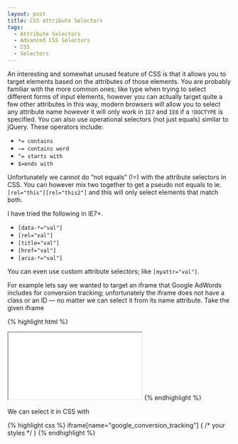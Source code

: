```yaml
---
layout: post
title: CSS attribute Selectors
tags:
  - Attribute Selectors
  - Advanced CSS Selectors
  - CSS
  - Selectors
---
```


An interesting and somewhat unused feature of CSS is that it allows you to target elements based on the attributes of those elements. You are probably familiar with the more common ones; like type when trying to select different forms of input elements, however you can actually target quite a few other attributes in this way, modern browsers will allow you to select any attribute name however it will only work in `IE7` and `IE8` if a `!DOCTYPE` is specified. You can also use operational selectors (not just equals) similar to jQuery. These operators include:

  - `*= contains`
  - `~= contains word`
  - `^= starts with`
  - `$=ends with`

Unfortunately we cannot do “not equals” (!=) with the attribute selectors in CSS. You can however mix two together to get a pseudo not equals to ie. `[rel="this"][rel="this2"]` and this will only select elements that match both.

I have tried the following in IE7+.

  - `[data-*="val"]`
  - `[rel="val"]`
  - `[title="val"]`
  - `[href="val"]`
  - `[aria-*="val"]`

You can even use custom attribute selectors; like `[myattr="val"]`.

For example lets say we wanted to target an iframe that Google AdWords includes for conversion tracking; unfortunately the iframe does not have a class or an ID — no matter we can select it from its name attribute. Take the given iframe

{% highlight html %}
<iframe name="google_conversion_tracking" src="..."></iframe>
{% endhighlight %}

We can select it in CSS with

{% highlight css %}
iframe[name="google_conversion_tracking"] {
  /* your styles */
}
{% endhighlight %}
